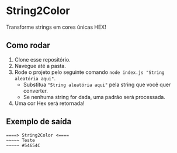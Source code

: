# String2Color

Transforme strings em cores únicas HEX!

## Como rodar

1. Clone esse repositório.
2. Navegue até a pasta.
3. Rode o projeto pelo seguinte comando `node index.js "String aleatória aqui"`.
   - Substitua  `"String aleatória aqui"` pela string que você quer converter.
   - Se nenhuma string for dada, uma padrão será processada.
4. Uma cor Hex será retornada!

## Exemplo de saída
~~~
====> String2Color <====
~~~~~ Teste
~~~~~ #54654C
~~~